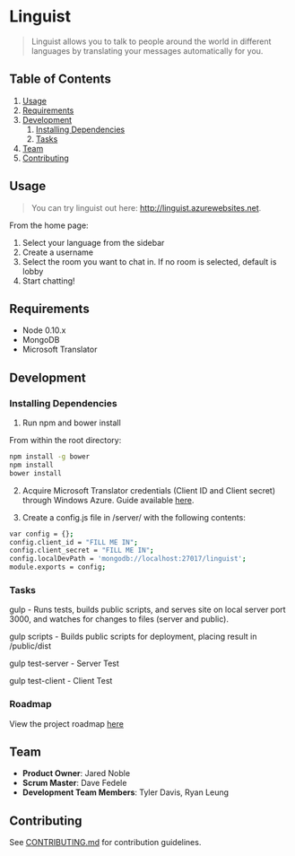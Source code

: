# Linguist

> Linguist allows you to talk to people around the world in different languages by translating your messages automatically for you.


## Table of Contents

1. [Usage](#Usage)
1. [Requirements](#requirements)
1. [Development](#development)
    1. [Installing Dependencies](#installing-dependencies)
    1. [Tasks](#tasks)
1. [Team](#team)
1. [Contributing](#contributing)

## Usage

> You can try linguist out here: http://linguist.azurewebsites.net.

From the home page:
1. Select your language from the sidebar
1. Create a username
1. Select the room you want to chat in. If no room is selected, default is lobby
1. Start chatting!

## Requirements

- Node 0.10.x
- MongoDB
- Microsoft Translator

## Development

### Installing Dependencies

1. Run npm and bower install

From within the root directory:

```sh
npm install -g bower
npm install
bower install
```

2. Acquire Microsoft Translator credentials (Client ID and Client secret) through Windows Azure. Guide available [here](http://blogs.msdn.com/b/translation/p/gettingstarted1.aspx).

3. Create a config.js file in /server/ with the following contents:

  ```sh
  var config = {};
  config.client_id = "FILL ME IN";
  config.client_secret = "FILL ME IN";
  config.localDevPath = 'mongodb://localhost:27017/linguist';
  module.exports = config;
  ```

### Tasks

gulp - Runs tests, builds public scripts, and serves site on local server port 3000, and watches for changes to files (server and public).

gulp scripts - Builds public scripts for deployment, placing result in /public/dist

gulp test-server - Server Test

gulp test-client - Client Test

### Roadmap

View the project roadmap [here](https://github.com/HumpbackSeahorses/HumpbackSeahorses/issues)

## Team
  - __Product Owner__: Jared Noble
  - __Scrum Master__: Dave Fedele
  - __Development Team Members__: Tyler Davis, Ryan Leung

## Contributing

See [CONTRIBUTING.md](CONTRIBUTING.md) for contribution guidelines.
